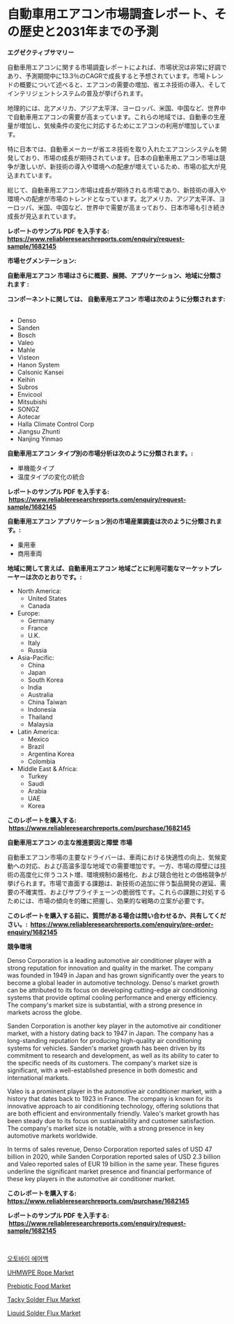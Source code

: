 <p><h1>自動車用エアコン市場調査レポート、その歴史と2031年までの予測</h1></p><p><strong>エグゼクティブサマリー</strong></p>
<p><p>自動車用エアコンに関する市場調査レポートによれば、市場状況は非常に好調であり、予測期間中に13.3％のCAGRで成長すると予想されています。市場トレンドの概要について述べると、エアコンの需要の増加、省エネ技術の導入、そしてインテリジェントシステムの普及が挙げられます。</p><p>地理的には、北アメリカ、アジア太平洋、ヨーロッパ、米国、中国など、世界中で自動車用エアコンの需要が高まっています。これらの地域では、自動車の生産量が増加し、気候条件の変化に対応するためにエアコンの利用が増加しています。</p><p>特に日本では、自動車メーカーが省エネ技術を取り入れたエアコンシステムを開発しており、市場の成長が期待されています。日本の自動車用エアコン市場は競争が激しいが、新技術の導入や環境への配慮が増えているため、市場の拡大が見込まれています。</p><p>総じて、自動車用エアコン市場は成長が期待される市場であり、新技術の導入や環境への配慮が市場のトレンドとなっています。北アメリカ、アジア太平洋、ヨーロッパ、米国、中国など、世界中で需要が高まっており、日本市場も引き続き成長が見込まれています。</p></p>
<p><strong>レポートのサンプル PDF を入手する: <a href="https://www.reliableresearchreports.com/enquiry/request-sample/1682145">https://www.reliableresearchreports.com/enquiry/request-sample/1682145</a></strong></p>
<p><strong>市場セグメンテーション:</strong></p>
<p><strong> 自動車用エアコン 市場はさらに概要、展開、アプリケーション、地域に分類されます :</strong></p>
<p><strong>コンポーネントに関しては、 自動車用エアコン 市場は次のように分類されます: &nbsp;</strong></p>
<p><ul><li>Denso</li><li>Sanden</li><li>Bosch</li><li>Valeo</li><li>Mahle</li><li>Visteon</li><li>Hanon System</li><li>Calsonic Kansei</li><li>Keihin</li><li>Subros</li><li>Envicool</li><li>Mitsubishi</li><li>SONGZ</li><li>Aotecar</li><li>Halla Climate Control Corp</li><li>Jiangsu Zhunti</li><li>Nanjing Yinmao</li></ul></p>
<p><strong> 自動車用エアコン タイプ別の市場分析は次のように分類されます。:</strong></p>
<p><ul><li>単機能タイプ</li><li>温度タイプの変化の統合</li></ul></p>
<p><strong>レポートのサンプル PDF を入手する: &nbsp;<a href="https://www.reliableresearchreports.com/enquiry/request-sample/1682145">https://www.reliableresearchreports.com/enquiry/request-sample/1682145</a></strong></p>
<p><strong> 自動車用エアコン アプリケーション別の市場産業調査は次のように分類されます。:</strong></p>
<p><ul><li>乗用車</li><li>商用車両</li></ul></p>
<p><strong>地域に関して言えば、自動車用エアコン 地域ごとに利用可能なマーケットプレーヤーは次のとおりです。:</strong></p>
<p><ul>
    <li>
        North America:
        <ul>
            <li>United States</li>
            <li>Canada</li>
        </ul>
    </li>
    <li>
        Europe:
        <ul>
            <li>Germany</li>
            <li>France</li>
            <li>U.K.</li>
            <li>Italy</li>
            <li>Russia</li>
        </ul>
    </li>
    <li>
        Asia-Pacific:
        <ul>
            <li>China</li>
            <li>Japan</li>
            <li>South Korea</li>
            <li>India</li>
            <li>Australia</li>
            <li>China Taiwan</li>
            <li>Indonesia</li>
            <li>Thailand</li>
            <li>Malaysia</li>
        </ul>
    </li>
    <li>
        Latin America:
        <ul>
            <li>Mexico</li>
            <li>Brazil</li>
            <li>Argentina Korea</li>
            <li>Colombia</li>
        </ul>
    </li>
    <li>
        Middle East & Africa:
        <ul>
            <li>Turkey</li>
            <li>Saudi</li>
            <li>Arabia</li>
            <li>UAE</li>
            <li>Korea</li>
        </ul>
    </li>
    </ul></p>
<p><strong>このレポートを購入する: &nbsp;<a href="https://www.reliableresearchreports.com/purchase/1682145">https://www.reliableresearchreports.com/purchase/1682145</a></strong></p>
<p><strong>自動車用エアコン の主な推進要因と障壁 市場</strong></p>
<p><p>自動車エアコン市場の主要なドライバーは、車両における快適性の向上、気候変動への対応、および高温多湿な地域での需要増加です。一方、市場の障壁には技術の高度化に伴うコスト増、環境規制の厳格化、および競合他社との価格競争が挙げられます。市場で直面する課題は、新技術の追加に伴う製品開発の遅延、需要の不確実性、およびサプライチェーンの脆弱性です。これらの課題に対処するためには、市場の傾向を的確に把握し、効果的な戦略の立案が必要です。</p></p>
<p><strong>このレポートを購入する前に、質問がある場合は問い合わせるか、共有してください。:&nbsp; <a href="https://www.reliableresearchreports.com/enquiry/pre-order-enquiry/1682145">https://www.reliableresearchreports.com/enquiry/pre-order-enquiry/1682145</a></strong></p>
<p><strong>競争環境</strong></p>
<p><p>Denso Corporation is a leading automotive air conditioner player with a strong reputation for innovation and quality in the market. The company was founded in 1949 in Japan and has grown significantly over the years to become a global leader in automotive technology. Denso's market growth can be attributed to its focus on developing cutting-edge air conditioning systems that provide optimal cooling performance and energy efficiency. The company's market size is substantial, with a strong presence in markets across the globe.</p><p>Sanden Corporation is another key player in the automotive air conditioner market, with a history dating back to 1947 in Japan. The company has a long-standing reputation for producing high-quality air conditioning systems for vehicles. Sanden's market growth has been driven by its commitment to research and development, as well as its ability to cater to the specific needs of its customers. The company's market size is significant, with a well-established presence in both domestic and international markets.</p><p>Valeo is a prominent player in the automotive air conditioner market, with a history that dates back to 1923 in France. The company is known for its innovative approach to air conditioning technology, offering solutions that are both efficient and environmentally friendly. Valeo's market growth has been steady due to its focus on sustainability and customer satisfaction. The company's market size is notable, with a strong presence in key automotive markets worldwide.</p><p>In terms of sales revenue, Denso Corporation reported sales of USD 47 billion in 2020, while Sanden Corporation reported sales of USD 2.3 billion and Valeo reported sales of EUR 19 billion in the same year. These figures underline the significant market presence and financial performance of these key players in the automotive air conditioner market.</p></p>
<p><strong>このレポートを購入する: &nbsp; <a href="https://www.reliableresearchreports.com/purchase/1682145">https://www.reliableresearchreports.com/purchase/1682145</a></strong></p>
<p><strong>レポートのサンプル PDF を入手する: &nbsp;<a href="https://www.reliableresearchreports.com/enquiry/request-sample/1682145">https://www.reliableresearchreports.com/enquiry/request-sample/1682145</a></strong><strong></strong></p>
<p>&nbsp;</p>
<p><p><a href="https://github.com/lzrvbyqzftro57/Market-Research-Report-List-1/blob/main/3925372192878.md">오토바이 에어백</a></p><p><a href="https://github.com/gulaimolin/Market-Research-Report-List-3/blob/main/uhmwpe-rope-market.md">UHMWPE Rope Market</a></p><p><a href="https://view.publitas.com/reportprime-1/prebiotic-food-market-size-market-share-and-global-market-analysis-report-2024-2031/">Prebiotic Food Market</a></p><p><a href="https://military-diascia-e68.notion.site/Insights-into-Tacky-Solder-Flux-Market-Size-Analysing-Market-Share-Trends-and-Growth-from-2024-to-ebc45463a9c04e23ba3f5a57a270dfd9">Tacky Solder Flux Market</a></p><p><a href="https://sudsy-motorcycle-bbc.notion.site/Liquid-Solder-Flux-Market-Size-Growing-and-Forecasted-for-period-from-2024-2031-and-provides-compl-d1da162f71ef4187ad5db7476a8f70c4">Liquid Solder Flux Market</a></p></p>